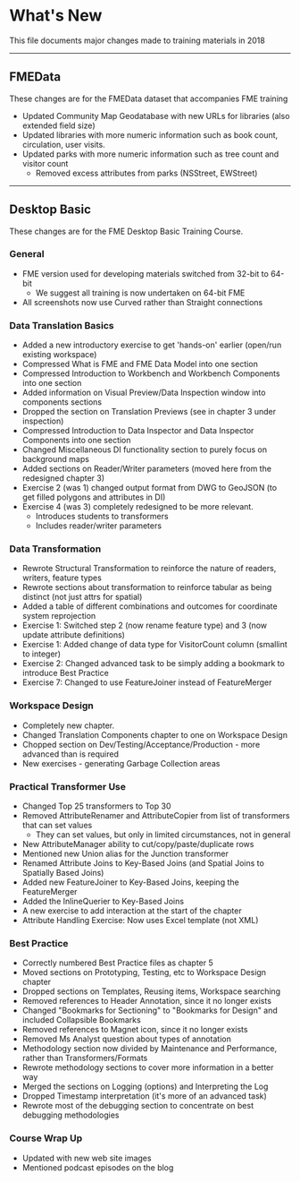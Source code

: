 # What's New #
This file documents major changes made to training materials in 2018

---

## FMEData ##
These changes are for the FMEData dataset that accompanies FME training

- Updated Community Map Geodatabase with new URLs for libraries (also extended field size)
- Updated libraries with more numeric information such as book count, circulation, user visits.
- Updated parks with more numeric information such as tree count and visitor count
	- Removed excess attributes from parks (NSStreet, EWStreet)

---

## Desktop Basic ##
These changes are for the FME Desktop Basic Training Course.

### General ###
- FME version used for developing materials switched from 32-bit to 64-bit 
	- We suggest all training is now undertaken on 64-bit FME
- All screenshots now use Curved rather than Straight connections

 
### Data Translation Basics ###
- Added a new introductory exercise to get 'hands-on' earlier (open/run existing workspace)
- Compressed What is FME and FME Data Model into one section
- Compressed Introduction to Workbench and Workbench Components into one section
- Added information on Visual Preview/Data Inspection window into components sections
- Dropped the section on Translation Previews (see in chapter 3 under inspection)
- Compressed Introduction to Data Inspector and Data Inspector Components into one section
- Changed Miscellaneous DI functionality section to purely focus on background maps
- Added sections on Reader/Writer parameters (moved here from the redesigned chapter 3)
- Exercise 2 (was 1) changed output format from DWG to GeoJSON (to get filled polygons and attributes in DI)
- Exercise 4 (was 3) completely redesigned to be more relevant. 
	- Introduces students to transformers
	- Includes reader/writer parameters

### Data Transformation ###
- Rewrote Structural Transformation to reinforce the nature of readers, writers, feature types
- Rewrote sections about transformation to reinforce tabular as being distinct (not just attrs for spatial)
- Added a table of different combinations and outcomes for coordinate system reprojection
- Exercise 1: Switched step 2 (now rename feature type) and 3 (now update attribute definitions)
- Exercise 1: Added change of data type for VisitorCount column (smallint to integer)
- Exercise 2: Changed advanced task to be simply adding a bookmark to introduce Best Practice
- Exercise 7: Changed to use FeatureJoiner instead of FeatureMerger

### Workspace Design ###
- Completely new chapter.
- Changed Translation Components chapter to one on Workspace Design
- Chopped section on Dev/Testing/Acceptance/Production - more advanced than is required
- New exercises - generating Garbage Collection areas

### Practical Transformer Use ###
- Changed Top 25 transformers to Top 30
- Removed AttributeRenamer and AttributeCopier from list of transformers that can set values
	- They can set values, but only in limited circumstances, not in general
- New AttributeManager ability to cut/copy/paste/duplicate rows 
- Mentioned new Union alias for the Junction transformer
- Renamed Attribute Joins to Key-Based Joins (and Spatial Joins to Spatially Based Joins)
- Added new FeatureJoiner to Key-Based Joins, keeping the FeatureMerger
- Added the InlineQuerier to Key-Based Joins
- A new exercise to add interaction at the start of the chapter
- Attribute Handling Exercise: Now uses Excel template (not XML)


### Best Practice ###
- Correctly numbered Best Practice files as chapter 5
- Moved sections on Prototyping, Testing, etc to Workspace Design chapter
- Dropped sections on Templates, Reusing items, Workspace searching
- Removed references to Header Annotation, since it no longer exists
- Changed "Bookmarks for Sectioning" to "Bookmarks for Design" and included Collapsible Bookmarks
- Removed references to Magnet icon, since it no longer exists
- Removed Ms Analyst question about types of annotation
- Methodology section now divided by Maintenance and Performance, rather than Transformers/Formats
- Rewrote methodology sections to cover more information in a better way
- Merged the sections on Logging (options) and Interpreting the Log
- Dropped Timestamp interpretation (it's more of an advanced task)
- Rewrote most of the debugging section to concentrate on best debugging methodologies


### Course Wrap Up ###
- Updated with new web site images
- Mentioned podcast episodes on the blog

